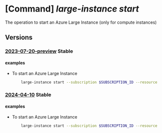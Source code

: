 # [Command] _large-instance start_

The operation to start an Azure Large Instance (only for compute instances)

## Versions

### [2023-07-20-preview](/Resources/mgmt-plane/L3N1YnNjcmlwdGlvbnMve30vcmVzb3VyY2Vncm91cHMve30vcHJvdmlkZXJzL21pY3Jvc29mdC5henVyZWxhcmdlaW5zdGFuY2UvYXp1cmVsYXJnZWluc3RhbmNlcy97fS9zdGFydA==/2023-07-20-preview.xml) **Stable**

<!-- mgmt-plane /subscriptions/{}/resourcegroups/{}/providers/microsoft.azurelargeinstance/azurelargeinstances/{}/start 2023-07-20-preview -->

#### examples

- To start an Azure Large Instance
    ```bash
        large-instance start --subscription $SUBSCRIPTION_ID --resource-group $RESOURCE_GROUP --instance-name $INSTANCE_NAME
    ```

### [2024-04-10](/Resources/mgmt-plane/L3N1YnNjcmlwdGlvbnMve30vcmVzb3VyY2Vncm91cHMve30vcHJvdmlkZXJzL21pY3Jvc29mdC5henVyZWxhcmdlaW5zdGFuY2UvYXp1cmVsYXJnZWluc3RhbmNlcy97fS9zdGFydA==/2024-04-10.xml) **Stable**

<!-- mgmt-plane /subscriptions/{}/resourcegroups/{}/providers/microsoft.azurelargeinstance/azurelargeinstances/{}/start 2024-04-10 -->

#### examples

- To start an Azure Large Instance
    ```bash
        large-instance start --subscription $SUBSCRIPTION_ID --resource-group $RESOURCE_GROUP --instance-name $INSTANCE_NAME
    ```
